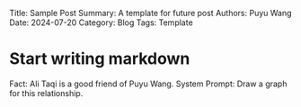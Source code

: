 Title:   Sample Post
Summary: A template for future post
Authors: Puyu Wang
Date:    2024-07-20
Category: Blog
Tags: Template
# Start writing markdown 

Fact: Ali Taqi is a good friend of Puyu Wang. 
System Prompt: Draw a graph for this relationship.
